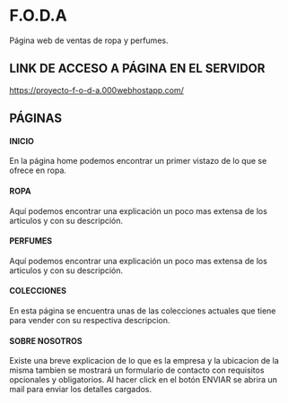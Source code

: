 # F.O.D.A
Página web de ventas de ropa y perfumes.

## LINK DE ACCESO A PÁGINA EN EL SERVIDOR
https://proyecto-f-o-d-a.000webhostapp.com/

## PÁGINAS

#### INICIO

En la página home podemos encontrar un primer vistazo de lo que se ofrece en ropa.


#### ROPA

Aquí podemos encontrar una explicación un poco mas extensa de los articulos y con su descripción.

#### PERFUMES

Aquí podemos encontrar una explicación un poco mas extensa de los articulos y con su descripción.


#### COLECCIONES

En esta página se encuentra unas de las colecciones actuales que tiene para vender con su respectiva descripcion.

#### SOBRE NOSOTROS

Existe una breve explicacion de lo que es la empresa y la ubicacion de la misma tambien se mostrará un formulario de contacto con requisitos opcionales y obligatorios. Al hacer click en el botón ENVIAR se abrira un mail para enviar los detalles cargados.